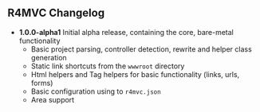 ## R4MVC Changelog

- **1.0.0-alpha1** Initial alpha release, containing the core, bare-metal functionality
  - Basic project parsing, controller detection, rewrite and helper class generation
  - Static link shortcuts from the `wwwroot` directory
  - Html helpers and Tag helpers for basic functionality (links, urls, forms)
  - Basic configuration using to `r4mvc.json`
  - Area support
